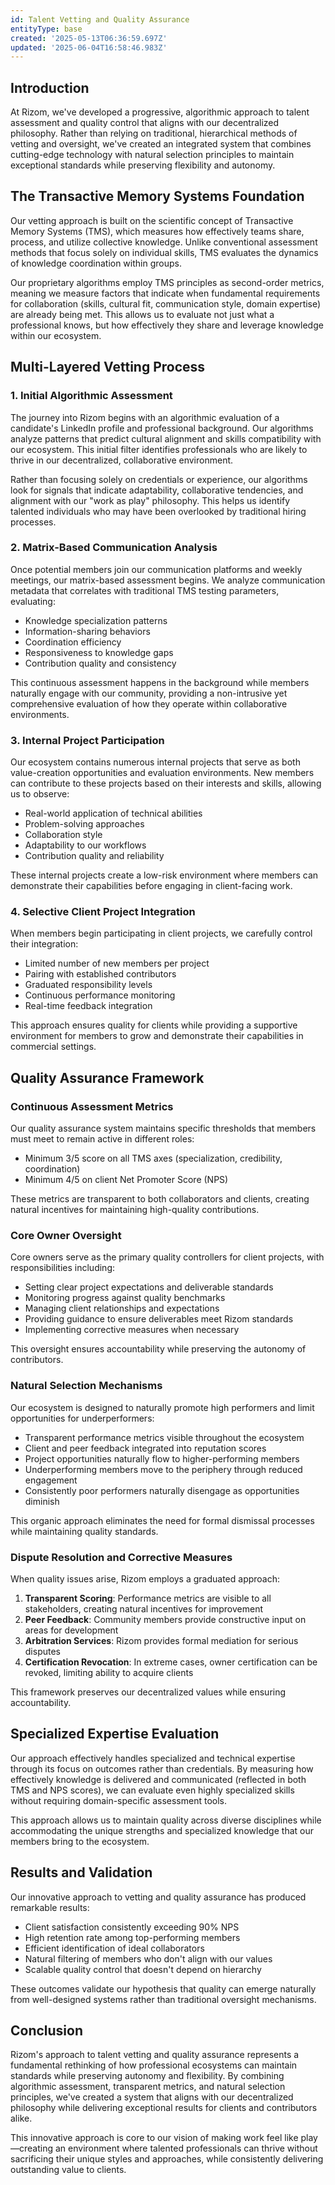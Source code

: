 ```yaml
---
id: Talent Vetting and Quality Assurance
entityType: base
created: '2025-05-13T06:36:59.697Z'
updated: '2025-06-04T16:58:46.983Z'
---
```

## Introduction

At Rizom, we've developed a progressive, algorithmic approach to talent assessment and quality control that aligns with our decentralized philosophy. Rather than relying on traditional, hierarchical methods of vetting and oversight, we've created an integrated system that combines cutting-edge technology with natural selection principles to maintain exceptional standards while preserving flexibility and autonomy.

## The Transactive Memory Systems Foundation

Our vetting approach is built on the scientific concept of Transactive Memory Systems (TMS), which measures how effectively teams share, process, and utilize collective knowledge. Unlike conventional assessment methods that focus solely on individual skills, TMS evaluates the dynamics of knowledge coordination within groups.

Our proprietary algorithms employ TMS principles as second-order metrics, meaning we measure factors that indicate when fundamental requirements for collaboration (skills, cultural fit, communication style, domain expertise) are already being met. This allows us to evaluate not just what a professional knows, but how effectively they share and leverage knowledge within our ecosystem.

## Multi-Layered Vetting Process

### 1. Initial Algorithmic Assessment

The journey into Rizom begins with an algorithmic evaluation of a candidate's LinkedIn profile and professional background. Our algorithms analyze patterns that predict cultural alignment and skills compatibility with our ecosystem. This initial filter identifies professionals who are likely to thrive in our decentralized, collaborative environment.

Rather than focusing solely on credentials or experience, our algorithms look for signals that indicate adaptability, collaborative tendencies, and alignment with our "work as play" philosophy. This helps us identify talented individuals who may have been overlooked by traditional hiring processes.

### 2. Matrix-Based Communication Analysis

Once potential members join our communication platforms and weekly meetings, our matrix-based assessment begins. We analyze communication metadata that correlates with traditional TMS testing parameters, evaluating:

- Knowledge specialization patterns
- Information-sharing behaviors
- Coordination efficiency
- Responsiveness to knowledge gaps
- Contribution quality and consistency

This continuous assessment happens in the background while members naturally engage with our community, providing a non-intrusive yet comprehensive evaluation of how they operate within collaborative environments.

### 3. Internal Project Participation

Our ecosystem contains numerous internal projects that serve as both value-creation opportunities and evaluation environments. New members can contribute to these projects based on their interests and skills, allowing us to observe:

- Real-world application of technical abilities
- Problem-solving approaches
- Collaboration style
- Adaptability to our workflows
- Contribution quality and reliability

These internal projects create a low-risk environment where members can demonstrate their capabilities before engaging in client-facing work.

### 4. Selective Client Project Integration

When members begin participating in client projects, we carefully control their integration:

- Limited number of new members per project
- Pairing with established contributors
- Graduated responsibility levels
- Continuous performance monitoring
- Real-time feedback integration

This approach ensures quality for clients while providing a supportive environment for members to grow and demonstrate their capabilities in commercial settings.

## Quality Assurance Framework

### Continuous Assessment Metrics

Our quality assurance system maintains specific thresholds that members must meet to remain active in different roles:

- Minimum 3/5 score on all TMS axes (specialization, credibility, coordination)
- Minimum 4/5 on client Net Promoter Score (NPS)

These metrics are transparent to both collaborators and clients, creating natural incentives for maintaining high-quality contributions.

### Core Owner Oversight

Core owners serve as the primary quality controllers for client projects, with responsibilities including:

- Setting clear project expectations and deliverable standards
- Monitoring progress against quality benchmarks
- Managing client relationships and expectations
- Providing guidance to ensure deliverables meet Rizom standards
- Implementing corrective measures when necessary

This oversight ensures accountability while preserving the autonomy of contributors.

### Natural Selection Mechanisms

Our ecosystem is designed to naturally promote high performers and limit opportunities for underperformers:

- Transparent performance metrics visible throughout the ecosystem
- Client and peer feedback integrated into reputation scores
- Project opportunities naturally flow to higher-performing members
- Underperforming members move to the periphery through reduced engagement
- Consistently poor performers naturally disengage as opportunities diminish

This organic approach eliminates the need for formal dismissal processes while maintaining quality standards.

### Dispute Resolution and Corrective Measures

When quality issues arise, Rizom employs a graduated approach:

1. **Transparent Scoring**: Performance metrics are visible to all stakeholders, creating natural incentives for improvement
2. **Peer Feedback**: Community members provide constructive input on areas for development
3. **Arbitration Services**: Rizom provides formal mediation for serious disputes
4. **Certification Revocation**: In extreme cases, owner certification can be revoked, limiting ability to acquire clients

This framework preserves our decentralized values while ensuring accountability.

## Specialized Expertise Evaluation

Our approach effectively handles specialized and technical expertise through its focus on outcomes rather than credentials. By measuring how effectively knowledge is delivered and communicated (reflected in both TMS and NPS scores), we can evaluate even highly specialized skills without requiring domain-specific assessment tools.

This approach allows us to maintain quality across diverse disciplines while accommodating the unique strengths and specialized knowledge that our members bring to the ecosystem.

## Results and Validation

Our innovative approach to vetting and quality assurance has produced remarkable results:

- Client satisfaction consistently exceeding 90% NPS
- High retention rate among top-performing members
- Efficient identification of ideal collaborators
- Natural filtering of members who don't align with our values
- Scalable quality control that doesn't depend on hierarchy

These outcomes validate our hypothesis that quality can emerge naturally from well-designed systems rather than traditional oversight mechanisms.

## Conclusion

Rizom's approach to talent vetting and quality assurance represents a fundamental rethinking of how professional ecosystems can maintain standards while preserving autonomy and flexibility. By combining algorithmic assessment, transparent metrics, and natural selection principles, we've created a system that aligns with our decentralized philosophy while delivering exceptional results for clients and contributors alike.

This innovative approach is core to our vision of making work feel like play—creating an environment where talented professionals can thrive without sacrificing their unique styles and approaches, while consistently delivering outstanding value to clients.
